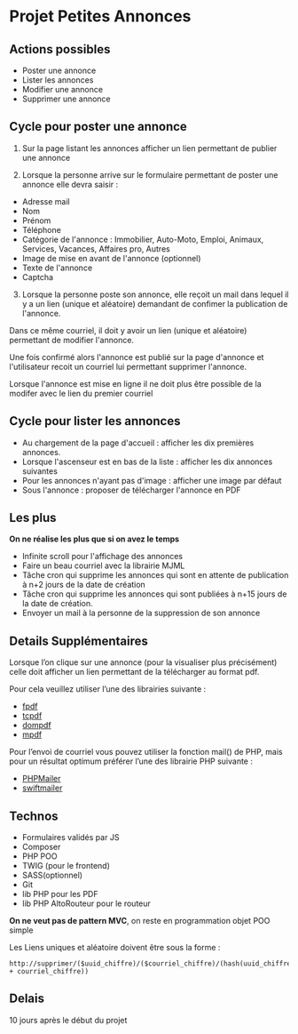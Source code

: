# Projet Petites Annonces


## Actions possibles

- Poster une annonce
- Lister les annonces
- Modifier une annonce
- Supprimer une annonce


## Cycle pour poster une annonce

1. Sur la page listant les annonces afficher un lien permettant de publier une annonce  

2. Lorsque la personne arrive sur le formulaire permettant de poster une annonce elle devra saisir  :

- Adresse mail
- Nom
- Prénom
- Téléphone
- Catégorie de l'annonce : Immobilier, Auto-Moto, Emploi, Animaux, Services, Vacances, Affaires pro, Autres
- Image de mise en avant de l'annonce (optionnel)
- Texte de l'annonce
- Captcha

3. Lorsque la personne poste son annonce, elle reçoit un mail dans lequel il y a un lien (unique et aléatoire) demandant de confimer la publication de l'annonce.

Dans ce même courriel, il doit y avoir un lien (unique et aléatoire) permettant de modifier l'annonce.

Une fois confirmé alors l'annonce est publié sur la page d'annonce et l'utilisateur recoit un courriel lui permettant supprimer l'annonce. 

Lorsque l'annonce est mise en ligne il ne doit plus être possible de la modifer avec le lien du premier courriel


## Cycle pour lister les annonces

- Au chargement de la page d'accueil : afficher les dix premières annonces.
- Lorsque l'ascenseur est en bas de la liste : afficher les dix annonces suivantes
- Pour les annonces n'ayant pas d'image : afficher une image par défaut
- Sous l'annonce : proposer de télécharger l'annonce en PDF


## Les plus

**On ne réalise les plus que si on avez le temps**

- Infinite scroll pour l'affichage des annonces
- Faire un beau courriel avec la librairie MJML
- Tâche cron qui supprime les annonces qui sont en attente de publication à n+2 jours de la date de création
- Tâche cron qui supprime les annonces qui sont publiées à n+15 jours de la date de création.
- Envoyer un mail à la personne de la suppression de son annonce 


## Details Supplémentaires

Lorsque l’on clique sur une annonce (pour la visualiser plus précisément) celle doit afficher un lien permettant de la télécharger au format pdf.

Pour cela  veuillez utiliser l’une des librairies suivante :

- [fpdf](http://www.fpdf.org)
- [tcpdf](https://tcpdf.org/)
- [dompdf](https://github.com/dompdf/dompdf)
- [mpdf](https://mpdf.github.io/)


Pour l’envoi de courriel vous pouvez utiliser la fonction mail() de PHP, mais pour un résultat optimum préférer l’une des librairie PHP suivante :

- [PHPMailer](https://github.com/PHPMailer/PHPMailer)
- [swiftmailer](https://swiftmailer.symfony.com/docs/introduction.html)


## Technos

- Formulaires validés par JS
- Composer
- PHP POO
- TWIG (pour le frontend)
- SASS(optionnel)
- Git
- lib PHP pour les PDF
- lib PHP AltoRouteur pour le routeur

**On ne veut pas de pattern MVC**, on reste en programmation objet POO simple


Les Liens uniques et aléatoire doivent être sous la forme :

```
http://supprimer/($uuid_chiffre)/($courriel_chiffre)/(hash(uuid_chiffre + courriel_chiffre))
```


## Delais

10 jours après le début du projet